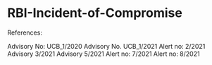 # RBI-Incident-of-Compromise

References:

Advisory No: UCB_1/2020
Advisory No. UCB_1/2021
Alert no: 2/2021
Advisory 3/2021
Advisory 5/2021
Alert no: 7/2021
Alert no: 8/2021

